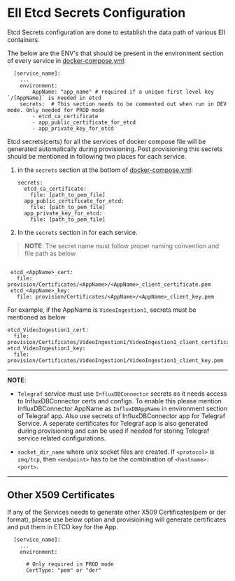 # EII Etcd Secrets Configuration

Etcd Secrets configuration are done to establish the data path
of various EII containers.

The below are the ENV's that should be present in the environment section
of every service in [docker-compose.yml](build/docker-compose.yml):

```
  [service_name]:
    ...
    environment:
        AppName: "app_name" # required if a unique first level key `/[AppName]` is needed in etcd
    secrets:  # This section needs to be commented out when run in DEV mode. Only needed for PROD mode
        - etcd_ca_certificate
        - app_public_certificate_for_etcd
        - app_private_key_for_etcd
```

Etcd secrets(certs) for all the services of docker compose file will be generated automatically during provisioning.
Post provisioning this secrets should be mentioned in following two places for each service.

1) in the `secrets` section at the bottom of [docker-compose.yml](build/docker-compose.yml):
    ```
    secrets:
      etcd_ca_certificate:
        file: [path_to_pem_file]
      app_public_certificate_for_etcd:
        file: [path_to_pem_file]
      app_private_key_for_etcd:
        file: [path_to_pem_file]
    ```
2) In the `secrets` section in for each service.

> **NOTE**: The secret name must follow proper naming convention and file path as below
   ```

    etcd_<AppName>_cert:
      file: provision/Certificates/<AppName>/<AppName>_client_certificate.pem
    etcd_<AppName>_key:
      file: provision/Certificates/<AppName>/<AppName>_client_key.pem
   
   ```
  For example, if the AppName is `VideoIngestion1`, secrets must be mentioned as below

  ```
  etcd_VideoIngestion1_cert:
    file: provision/Certificates/VideoIngestion1/VideoIngestion1_client_certificate.pem
  etcd_VideoIngestion1_key:
    file: provision/Certificates/VideoIngestion1/VideoIngestion1_client_key.pem

  ```

  ---
  **NOTE**:
  * `Telegraf` service must use `InfluxDBConnector` secrets as it needs access to InfluxDBConnector certs and configs. To enable this please mention InfluxDBConnector AppName as `InfluxDBAppName` in environment section of Telegraf app. Also use secrets of InfluxDBConnector app for Telegraf Service. A seperate certificates for Telegraf app is also generated during provisioning and can be used if needed for storing Telegraf service related configurations.

  * `socket_dir_name` where unix socket files are created. If `<protocol>` is
    `zmq/tcp`, then `<endpoint>` has to be the combination of `<hostname>:<port>`.
  
  ---

## Other X509 Certificates

If any of the Services needs to generate other X509 Certificates(pem or der format), please use below option and provisioining will generate certificates and put them in ETCD key for the App.

```
  [service_name]:
    ...
    environment:
      
      # Only required in PROD mode
      CertType: "pem" or "der"
  
  ```

